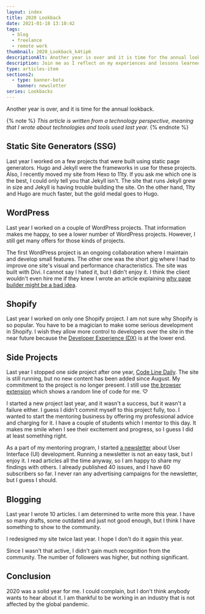 ```yaml
---
layout: index
title: 2020 Lookback
date: 2021-01-18 13:10:42
tags:
  - blog
  - freelance
  - remote work
thumbnail: 2020_Lookback_k4tip6
descriptionAlt: Another year is over and it is time for the annual lookback.
description: Join me as I reflect on my experiences and lessons learned during 2020. Read my 2020 lookback article.
type: articles-item
sections2:
  - type: banner-beta
    banner: newsletter
series: Lookbacks
---
```


Another year is over, and it is time for the annual lookback.

<!-- more -->

{% note %}
_This article is written from a technology perspective, meaning that I wrote about technologies and tools used last year._
{% endnote %}

## Static Site Generators (SSG)

Last year I worked on a few projects that were built using static page generators. Hugo and Jekyll were the frameworks in use for these projects. Also, I recently moved my site from Hexo to 11ty. If you ask me which one is the best, I could only tell you that Jekyll isn't. The site that runs Jekyll grew in size and Jekyll is having trouble building the site. On the other hand, 11ty and Hugo are much faster, but the gold medal goes to Hugo.

## WordPress

Last year I worked on a couple of WordPress projects. That information makes me happy, to see a lower number of WordPress projects. However, I still get many offers for those kinds of projects.

The first WordPress project is an ongoing collaboration where I maintain and develop small features. The other one was the short gig where I had to improve one site's visual and performance characteristics. The site was built with Divi. I cannot say I hated it, but I didn't enjoy it. I think the client wouldn't even hire me if they knew I wrote an article explaining [why page builder might be a bad idea].

## Shopify

Last year I worked on only one Shopify project. I am not sure why Shopify is so popular. You have to be a magician to make some serious development in Shopify. I wish they allow more control to developers over the site in the near future because the [Developer Experience (DX)](https://css-tricks.com/what-is-developer-experience-dx/) is at the lower end.

## Side Projects

Last year I stopped one side project after one year, [Code Line Daily]. The site is still running, but no new content has been added since August. My commitment to the project is no longer present. I still use [the browser extension] which shows a random line of code for me. ♡

I started a new project last year, and it wasn't a success, but it wasn't a failure either. I guess I didn't commit myself to this project fully, too. I wanted to start the mentoring business by offering my professional advice and charging for it. I have a couple of students which I mentor to this day. It makes me smile when I see their excitement and progress, so I guess I did at least something right.

As a part of my mentoring program, I started [a newsletter] about User Interface (UI) development. Running a newsletter is not an easy task, but I enjoy it. I read articles all the time anyway, so I am happy to share my findings with others. I already published 40 issues, and I have 60 subscribers so far. I never ran any advertising campaigns for the newsletter, but I guess I should.

## Blogging

Last year I wrote 10 articles. I am determined to write more this year. I have so many drafts, some outdated and just not good enough, but I think I have something to show to the community.

I redesigned my site twice last year. I hope I don't do it again this year.

Since I wasn't that active, I didn't gain much recognition from the community. The number of followers was higher, but nothing significant.

## Conclusion

2020 was a solid year for me. I could complain, but I don't think anybody wants to hear about it. I am thankful to be working in an industry that is not affected by the global pandemic.

[why page builder might be a bad idea]: /articles/page-builders-might-not-be-a-good-idea/
[2018 lookback]: /articles/2018-lookback/
[2019 lookback]: /articles/2019-lookback/
[Code Line Daily]: /articles/the-first-year-of-my-side-project-code-line-daily/
[the browser extension]: https://chrome.google.com/webstore/detail/code-line-daily/jfgojeolhopchbgfdgodicnaimmkbpbg
[a newsletter]: /side-projects/ui-dev-mentoring/reads/#newsletter
